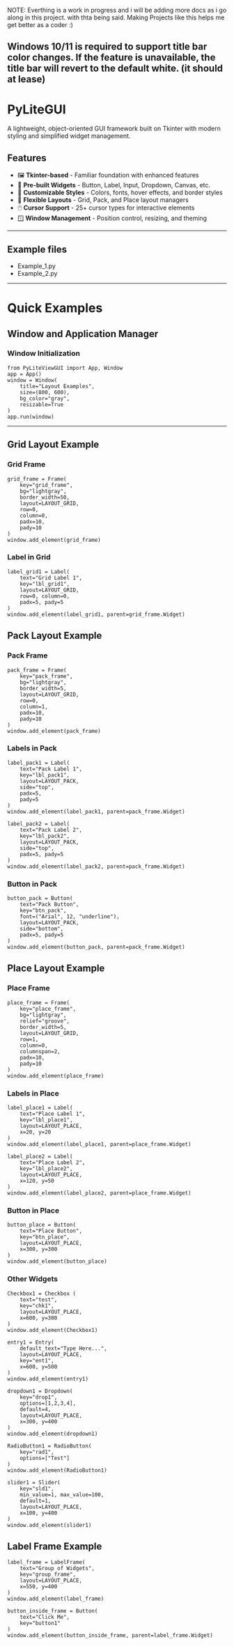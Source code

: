NOTE: Everthing is a work in progress and i will be adding more docs as i go along in this project. 
with thta being said. Making Projects like this helps me get better as a coder :)

Windows 10/11 is required to support title bar color changes. If the feature is unavailable, the title bar will revert to the default white. (it should at lease)
---

# PyLiteGUI

A lightweight, object-oriented GUI framework built on Tkinter with modern styling and simplified widget management.

## Features

- 🖼️ **Tkinter-based** - Familiar foundation with enhanced features
- 🧩 **Pre-built Widgets** - Button, Label, Input, Dropdown, Canvas, etc.
- 🎨 **Customizable Styles** - Colors, fonts, hover effects, and border styles
- 📐 **Flexible Layouts** - Grid, Pack, and Place layout managers
- 🖱️ **Cursor Support** - 25+ cursor types for interactive elements
- 🪟 **Window Management** - Position control, resizing, and theming

---

## Example files  
- Example_1.py
- Example_2.py

--- 

# Quick Examples 

## Window and Application Manager

### Window Initialization
```
from PyLiteViewGUI import App, Window
app = App()
window = Window(
    title="Layout Examples", 
    size=(800, 600), 
    bg_color="gray", 
    resizable=True
)
app.run(window)
```


---
## Grid Layout Example

### Grid Frame
```
grid_frame = Frame(
    key="grid_frame",
    bg="lightgray",             
    border_width=50,               
    layout=LAYOUT_GRID,
    row=0,                        
    column=0,                     
    padx=10,                      
    pady=10                        
)
window.add_element(grid_frame)
```

### Label in Grid
```
label_grid1 = Label(
    text="Grid Label 1", 
    key="lbl_grid1", 
    layout=LAYOUT_GRID, 
    row=0, column=0, 
    padx=5, pady=5
)
window.add_element(label_grid1, parent=grid_frame.Widget)  
```

## Pack Layout Example

### Pack Frame
```
pack_frame = Frame(
    key="pack_frame",
    bg="lightgray",              
    border_width=5,                
    layout=LAYOUT_GRID,            
    row=0,                         
    column=1,                      
    padx=10,                       
    pady=10                        
)
window.add_element(pack_frame)
```

### Labels in Pack
```
label_pack1 = Label(
    text="Pack Label 1", 
    key="lbl_pack1", 
    layout=LAYOUT_PACK, 
    side="top", 
    padx=5, 
    pady=5
)
window.add_element(label_pack1, parent=pack_frame.Widget)  
```

```
label_pack2 = Label(
    text="Pack Label 2", 
    key="lbl_pack2", 
    layout=LAYOUT_PACK, 
    side="top", 
    padx=5, pady=5
)
window.add_element(label_pack2, parent=pack_frame.Widget) 
```

### Button in Pack
```
button_pack = Button(
    text="Pack Button", 
    key="btn_pack",
    font=("Arial", 12, "underline"),
    layout=LAYOUT_PACK, 
    side="bottom",
    padx=5, pady=5
)
window.add_element(button_pack, parent=pack_frame.Widget)  
```

## Place Layout Example

### Place Frame
```
place_frame = Frame(
    key="place_frame",
    bg="lightgray",  
    relief="groove",               
    border_width=5,                
    layout=LAYOUT_GRID,            
    row=1,                         
    column=0,                      
    columnspan=2,                  
    padx=10,                       
    pady=10                        
)
window.add_element(place_frame)
```

### Labels in Place
```
label_place1 = Label(
    text="Place Label 1", 
    key="lbl_place1", 
    layout=LAYOUT_PLACE, 
    x=20, y=20
)
window.add_element(label_place1, parent=place_frame.Widget)  
```

```
label_place2 = Label(
    text="Place Label 2", 
    key="lbl_place2", 
    layout=LAYOUT_PLACE, 
    x=120, y=50
)
window.add_element(label_place2, parent=place_frame.Widget)  
```

### Button in Place
```
button_place = Button(
    text="Place Button", 
    key="btn_place", 
    layout=LAYOUT_PLACE, 
    x=300, y=300
)
window.add_element(button_place)  
```

### Other Widgets
```
Checkbox1 = Checkbox (
    text="test", 
    key="chk1", 
    layout=LAYOUT_PLACE, 
    x=600, y=300
)
window.add_element(Checkbox1)
```

```
entry1 = Entry(
    default_text="Type Here...", 
    layout=LAYOUT_PLACE, 
    key="ent1", 
    x=600, y=500
)
window.add_element(entry1)
```

```
dropdown1 = Dropdown(
    key="drop1",
    options=[1,2,3,4], 
    default=4, 
    layout=LAYOUT_PLACE, 
    x=300, y=400
)
window.add_element(dropdown1)
```

```
RadioButton1 = RadioButton(
    key="rad1", 
    options=["Test"]
)
window.add_element(RadioButton1)
```

```
slider1 = Slider(
    key="sld1", 
    min_value=1, max_value=100, 
    default=1, 
    layout=LAYOUT_PLACE, 
    x=100, y=400
)
window.add_element(slider1)
```

## Label Frame Example
```
label_frame = LabelFrame(
    text="Group of Widgets", 
    key="group_frame", 
    layout=LAYOUT_PLACE, 
    x=550, y=400
)
window.add_element(label_frame)
```

```
button_inside_frame = Button(
    text="Click Me", 
    key="button1"
)
window.add_element(button_inside_frame, parent=label_frame.Widget)
```




